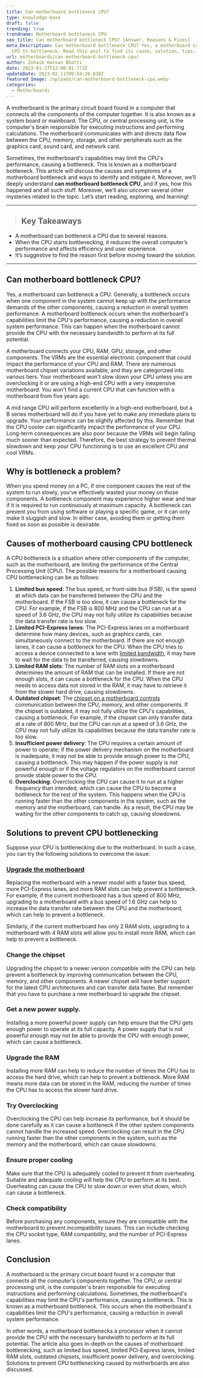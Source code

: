 ```yaml
---
title: Can motherboard bottleneck CPU?
type: knowledge-base
draft: false
trending: true
trendname: Motherboard bottleneck CPU
seo_title: Can motherboard bottleneck CPU? [Answer, Reasons & Fixes]
meta_Description: Can motherboard bottleneck CPU? Yes, a motherboard can cause a
  CPU to bottleneck. Read this post to find its cause, solution, tips, etc.
url: motherboards/can-motherboard-bottleneck-cpu/
author: Zohaib Hassan Bhatti
date: 2023-01-27T12:00:01.773Z
updateDate: 2023-02-11T09:54:28.838Z
featured_Image: /uploads/can-motherboard-bottleneck-cpu.webp
categories:
  - Motherboards
---
```

A motherboard is the primary circuit board found in a computer that connects all the components of the computer together. It is also known as a system board or mainboard. The CPU, or central processing unit, is the computer's brain responsible for executing instructions and performing calculations. The motherboard communicates with and directs data flow between the CPU, memory, storage, and other peripherals such as the graphics card, sound card, and network card.

Sometimes, the motherboard's capabilities may limit the CPU's performance, causing a bottleneck. This is known as a motherboard bottleneck. This article will discuss the causes and symptoms of a motherboard bottleneck and ways to identify and mitigate it. Moreover, we’ll deeply understand **can motherboard bottleneck CPU**, and if yes, how this happened and all such stuff. Moreover, we’ll also uncover several other mysteries related to the topic. Let’s start reading, exploring, and learning!

- - -

> ## Key Takeaways

* A motherboard can bottleneck a CPU due to several reasons.
* When the CPU starts bottlenecking, it reduces the overall computer’s performance and affects efficiency and user experience.
* It’s suggestive to find the reason first before moving toward the solution.

- - -

## Can motherboard bottleneck CPU?

Yes, a motherboard can bottleneck a CPU. Generally, a bottleneck occurs when one component in the system cannot keep up with the performance demands of the other components, causing a reduction in overall system performance. A motherboard bottleneck occurs when the motherboard's capabilities limit the CPU's performance, causing a reduction in overall system performance. This can happen when the motherboard cannot provide the CPU with the necessary bandwidth to perform at its full potential.

A motherboard connects your CPU, RAM, GPU, storage, and other components. The VRMs are the essential electronic component that could impact the performance of your CPU and RAM. There are numerous motherboard chipset variations available, and they are categorized into various tiers. Your motherboard won't slow down your CPU unless you are overclocking it or are using a high-end CPU with a very inexpensive motherboard. You won't find a current CPU that can function with a motherboard from five years ago.

A mid range CPU will perform excellently in a high-end motherboard, but a B series motherboard will do if you have yet to make any immediate plans to upgrade. Your performance can be slightly affected by this. Remember that the CPU cooler can significantly impact the performance of your CPU. Long-term consequences are also poor because the VRMs will begin failing much sooner than expected. Therefore, the best strategy to prevent thermal slowdown and keep your CPU functioning is to use an excellent CPU and cool VRMs.

## Why is bottleneck a problem?

When you spend money on a PC, if one component causes the rest of the system to run slowly, you've effectively wasted your money on those components. A bottleneck component may experience higher wear and tear if it is required to run continuously at maximum capacity. A bottleneck can prevent you from using software or playing a specific game, or it can only make it sluggish and slow. In either case, avoiding them or getting them fixed as soon as possible is desirable.

## Causes of motherboard causing CPU bottleneck

A CPU bottleneck is a situation where other components of the computer, such as the motherboard, are limiting the performance of the Central Processing Unit (CPU). The possible reasons for a motherboard causing CPU bottlenecking can be as follows:

1. **Limited bus speed**: The bus speed, or front-side bus (FSB), is the speed at which data can be transferred between the CPU and the motherboard. If the FSB is too slow, it can cause a bottleneck for the CPU. For example, if the FSB is 800 MHz and the CPU can run at a speed of 3.6 GHz, the CPU may not fully utilize its capabilities because the data transfer rate is too slow.
2. **Limited PCI-Express lanes**: The PCI-Express lanes on a motherboard determine how many devices, such as graphics cards, can simultaneously connect to the motherboard. If there are not enough lanes, it can cause a bottleneck for the CPU. When the CPU tries to access a device connected to a lane with [limited bandwidth](https://pcideaz.com/motherboards/can-motherboard-limit-internet-speed/), it may have to wait for the data to be transferred, causing slowdowns.
3. **Limited RAM slots**: The number of RAM slots on a motherboard determines the amount of RAM that can be installed. If there are not enough slots, it can cause a bottleneck for the CPU. When the CPU needs to access data not stored in the RAM, it may have to retrieve it from the slower hard drive, causing slowdowns.
4. **Outdated chipset**: The [chipset on a motherboard controls](https://pcideaz.com/motherboards/which-functions-does-a-motherboard-chipset-perform/) communication between the CPU, memory, and other components. If the chipset is outdated, it may not fully utilize the CPU's capabilities, causing a bottleneck. For example, if the chipset can only transfer data at a rate of 800 MHz, but the CPU can run at a speed of 3.6 GHz, the CPU may not fully utilize its capabilities because the data transfer rate is too slow.
5. **Insufficient power delivery**: The CPU requires a certain amount of power to operate; if the power delivery mechanism on the motherboard is inadequate, it may not be able to provide enough power to the CPU, causing a bottleneck. This may happen if the power supply is not powerful enough or if the voltage regulators on the motherboard cannot provide stable power to the CPU.
6. **Overclocking**: Overclocking the CPU can cause it to run at a higher frequency than intended, which can cause the CPU to become a bottleneck for the rest of the system. This happens when the CPU is running faster than the other components in the system, such as the memory and the motherboard, can handle. As a result, the CPU may be waiting for the other components to catch up, causing slowdowns.

## Solutions to prevent CPU bottlenecking

Suppose your CPU is bottlenecking due to the motherboard. In such a case, you can try the following solutions to overcome the issue:

### [Upgrade the motherboard](https://pcideaz.com/motherboards/when-to-upgrade-motherboard/)

Replacing the motherboard with a newer model with a faster bus speed, more PCI-Express lanes, and more RAM slots can help prevent a bottleneck. For example, if the current motherboard has a bus speed of 800 MHz, upgrading to a motherboard with a bus speed of 1.6 GHz can help to increase the data transfer rate between the CPU and the motherboard, which can help to prevent a bottleneck.

Similarly, if the current motherboard has only 2 RAM slots, upgrading to a motherboard with 4 RAM slots will allow you to install more RAM, which can help to prevent a bottleneck.

### Change the chipset

Upgrading the chipset to a newer version compatible with the CPU can help prevent a bottleneck by improving communication between the CPU, memory, and other components. A newer chipset will have better support for the latest CPU architectures and can transfer data faster. But remember that you have to purchase a new motherboard to upgrade the chipset. 

### Get a new power supply.

Installing a more powerful power supply can help ensure that the CPU gets enough power to operate at its full capacity. A power supply that is not powerful enough may not be able to provide the CPU with enough power, which can cause a bottleneck.

### Upgrade the RAM

Installing more RAM can help to reduce the number of times the CPU has to access the hard drive, which can help to prevent a bottleneck. More RAM means more data can be stored in the RAM, reducing the number of times the CPU has to access the slower hard drive.

### Try Overclocking

Overclocking the CPU can help increase its performance, but it should be done carefully as it can cause a bottleneck if the other system components cannot handle the increased speed. Overclocking can result in the CPU running faster than the other components in the system, such as the memory and the motherboard, which can cause slowdowns.

### Ensure proper cooling

Make sure that the CPU is adequately cooled to prevent it from overheating. Suitable and adequate cooling will help the CPU to perform at its best. Overheating can cause the CPU to slow down or even shut down, which can cause a bottleneck.

### Check compatibility

Before purchasing any components, ensure they are compatible with the motherboard to prevent incompatibility issues. This can include checking the CPU socket type, RAM compatibility, and the number of PCI-Express lanes.

## Conclusion

A motherboard is the primary circuit board found in a computer that connects all the computer’s components together. The CPU, or central processing unit, is the computer's brain responsible for executing instructions and performing calculations. Sometimes, the motherboard's capabilities may limit the CPU's performance, causing a bottleneck. This is known as a motherboard bottleneck. This occurs when the motherboard's capabilities limit the CPU's performance, causing a reduction in overall system performance.

In other words, a motherboard bottlenecks a processor when it cannot provide the CPU with the necessary bandwidth to perform at its full potential. The article also goes in-depth on the causes of motherboard bottlenecking, such as limited bus speed, limited PCI-Express lanes, limited RAM slots, outdated chipsets, insufficient power delivery, and overclocking. Solutions to prevent CPU bottlenecking caused by motherboards are also discussed.